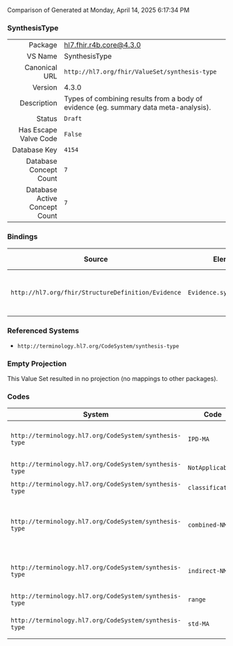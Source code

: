 Comparison of 
Generated at Monday, April 14, 2025 6:17:34 PM

### SynthesisType

|      |     |
| ---: | --- |
| Package | hl7.fhir.r4b.core@4.3.0 |
| VS Name | SynthesisType |
| Canonical URL | `http://hl7.org/fhir/ValueSet/synthesis-type` |
| Version | 4.3.0 |
| Description | Types of combining results from a body of evidence (eg. summary data meta-analysis). |
| Status | `Draft` |
| Has Escape Valve Code | `False` |
| Database Key | `4154` |
| Database Concept Count | `7` |
| Database Active Concept Count | `7` |
### Bindings

| Source | Element | Binding | Strength | Element Short |
| ------ | ------- | ------- | -------- | ------------- |
| `http://hl7.org/fhir/StructureDefinition/Evidence` | `Evidence.synthesisType` | `http://hl7.org/fhir/ValueSet/synthesis-type` | `Extensible` | The method to combine studies |

### Referenced Systems

* `http://terminology.hl7.org/CodeSystem/synthesis-type`
### Empty Projection

This Value Set resulted in no projection (no mappings to other packages).

### Codes

| System | Code | Display |
| ------ | ---- | ------- |
| `http://terminology.hl7.org/CodeSystem/synthesis-type` | `IPD-MA` | individual patient data meta-analysis |
| `http://terminology.hl7.org/CodeSystem/synthesis-type` | `NotApplicable` | not applicable |
| `http://terminology.hl7.org/CodeSystem/synthesis-type` | `classification` | classifcation of results |
| `http://terminology.hl7.org/CodeSystem/synthesis-type` | `combined-NMA` | combined direct plus indirect network meta-analysis |
| `http://terminology.hl7.org/CodeSystem/synthesis-type` | `indirect-NMA` | indirect network meta-analysis |
| `http://terminology.hl7.org/CodeSystem/synthesis-type` | `range` | range of results |
| `http://terminology.hl7.org/CodeSystem/synthesis-type` | `std-MA` | summary data meta-analysis |
